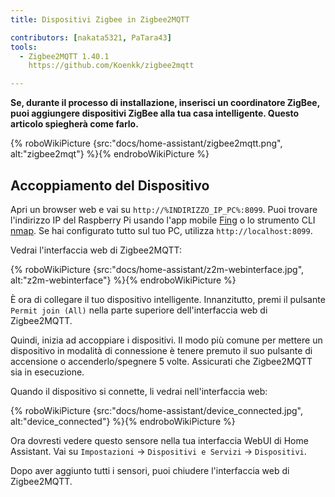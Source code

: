```yaml
---
title: Dispositivi Zigbee in Zigbee2MQTT

contributors: [nakata5321, PaTara43]
tools:
  - Zigbee2MQTT 1.40.1
    https://github.com/Koenkk/zigbee2mqtt

---
```


**Se, durante il processo di installazione, inserisci un coordinatore ZigBee, puoi aggiungere dispositivi ZigBee alla tua casa intelligente. Questo articolo spiegherà come farlo.**

{% roboWikiPicture {src:"docs/home-assistant/zigbee2mqtt.png", alt:"zigbee2mqt"} %}{% endroboWikiPicture %}

## Accoppiamento del Dispositivo

Apri un browser web e vai su `http://%INDIRIZZO_IP_PC%:8099`. Puoi trovare l'indirizzo IP del Raspberry Pi
usando l'app mobile [Fing](https://www.fing.com/products) o lo strumento CLI [nmap](https://vitux.com/find-devices-connected-to-your-network-with-nmap/). Se hai configurato tutto sul tuo PC, utilizza `http://localhost:8099`.

Vedrai l'interfaccia web di Zigbee2MQTT:


{% roboWikiPicture {src:"docs/home-assistant/z2m-webinterface.jpg", alt:"z2m-webinterface"} %}{% endroboWikiPicture %}


È ora di collegare il tuo dispositivo intelligente.
Innanzitutto, premi il pulsante `Permit join (All)` nella parte superiore dell'interfaccia web di Zigbee2MQTT.

Quindi, inizia ad accoppiare i dispositivi. Il modo più comune per mettere un dispositivo in modalità di connessione è tenere premuto il suo pulsante di accensione o accenderlo/spegnere 5 volte. Assicurati che Zigbee2MQTT sia in esecuzione.

Quando il dispositivo si connette, li vedrai nell'interfaccia web:

{% roboWikiPicture {src:"docs/home-assistant/device_connected.jpg", alt:"device_connected"} %}{% endroboWikiPicture %}

Ora dovresti vedere questo sensore nella tua interfaccia WebUI di Home Assistant. Vai su `Impostazioni` -> `Dispositivi e Servizi` -> `Dispositivi`. 

Dopo aver aggiunto tutti i sensori, puoi chiudere l'interfaccia web di Zigbee2MQTT.